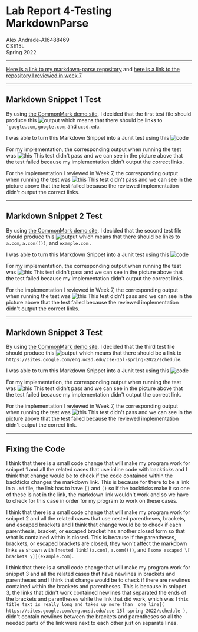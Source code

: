 # Lab Report 4-Testing MarkdownParse
Alex Andrade-A16488469  
CSE15L  
Spring 2022

---

[Here is a link to my markdown-parse repository](https://github.com/acandrad/markdown-parser)
and [here is a link to the repository I reviewed in week 7](https://github.com/aejiang/markdown-parser)

---

## Markdown Snippet 1 Test

By using [the CommonMark demo site](https://spec.commonmark.org/dingus/), 
I decided that the first test file should produce this 
![output](Screenshots/Report4Test1Output.png) which means that there should be links to ``` `google.com ```, `google.com`, and `ucsd.edu`. 

I was able to turn this Markdown Snippet into a Junit test using this ![code](Screenshots/Test1.png)

For my implementation, the corresponding output when running the test was ![this](Screenshots/MyTest1.png)
This test didn't pass and we can see in the picture above that the test failed because my implementation didn't output the correct links.

For the implementation I reviewed in Week 7, the corresponding output when running the test was ![this](Screenshots/OtherTest1.png)
This test didn't pass and we can see in the picture above that the test failed because the reviewed implementation didn't output the correct links.

---

## Markdown Snippet 2 Test

By using [the CommonMark demo site](https://spec.commonmark.org/dingus/), 
I decided that the second test file should produce this 
![output](Screenshots/Report4Test2Output.png) which means that there should be links to `a.com`, `a.com(())`, and `example.com` . 

I was able to turn this Markdown Snippet into a Junit test using this ![code](Screenshots/Test2.png)

For my implementation, the corresponding output when running the test was ![this](Screenshots/MyTest2.png)
This test didn't pass and we can see in the picture above that the test failed because my implementation didn't output the correct links.

For the implementation I reviewed in Week 7, the corresponding output when running the test was ![this](Screenshots/OtherTest2.png)
This test didn't pass and we can see in the picture above that the test failed because the reviewed implementation didn't output the correct links.

---

## Markdown Snippet 3 Test

By using [the CommonMark demo site](https://spec.commonmark.org/dingus/), 
I decided that the third test file should produce this 
![output](Screenshots/Report4Test3Output.png) which means that there should be a link to `https://sites.google.com/eng.ucsd.edu/cse-15l-spring-2022/schedule`. 

I was able to turn this Markdown Snippet into a Junit test using this ![code](Screenshots/Test3.png)

For my implementation, the corresponding output when running the test was ![this](Screenshots/MyTest3.png)
This test didn't pass and we can see in the picture above that the test failed because my implementation didn't output the correct link.

For the implementation I reviewed in Week 7, the corresponding output when running the test was ![this](Screenshots/OtherTest3.png)
This test didn't pass and we can see in the picture above that the test failed because the reviewed implementation didn't output the correct link.

---

## Fixing the Code

I think that there is a small code change that will make my program work for snippet 1 and all the related cases that use inline code with backticks and I think that change would be to check if the code contained within the backticks changes the markdown link. This is because for there to be a link in a `.md` file, the link has to have `[]` and `()` so if the backticks make it so one of these is not in the link, the markdown link wouldn't work and so we have to check for this case in order for my program to work on these cases.

I think that there is a small code change that will make my program work for snippet 2 and all the related cases that use nested parentheses, brackets, and escaped brackets and I think that change would be to check if each parenthesis, bracket, or escaped bracket has another closed form so that what is contained within is closed. This is because if the parentheses, brackets, or escaped brackets are closed, they won't affect the markdown links as shown with `[nested link](a.com)`, `a.com(())`, and `[some escaped \[ brackets \]](example.com)`.

I think that there is a small code change that will make my program work for snippet 3 and all the related cases that have newlines in brackets and parentheses and I think that change would be to check if there are newlines contained within the brackets and parentheses. This is because in snippet 3, the links that didn't work contained newlines that separated the ends of the brackets and parentheses while the link that did work, which was `[this title text is really long and takes up more than 
one line](
https://sites.google.com/eng.ucsd.edu/cse-15l-spring-2022/schedule
)`, didn't contain newlines between the brackets and parentheses so all the needed parts of the link were next to each other just on separate lines.